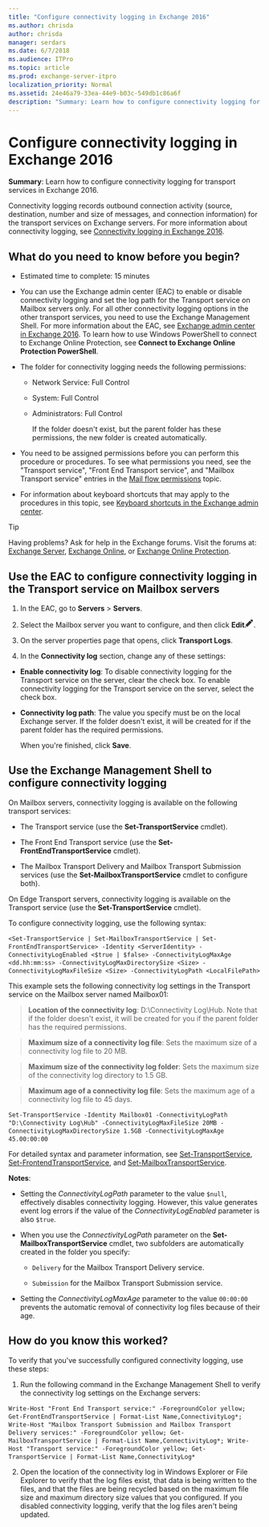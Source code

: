 ```yaml
---
title: "Configure connectivity logging in Exchange 2016"
ms.author: chrisda
author: chrisda
manager: serdars
ms.date: 6/7/2018
ms.audience: ITPro
ms.topic: article
ms.prod: exchange-server-itpro
localization_priority: Normal
ms.assetid: 24e46a79-33ea-44e9-b03c-549db1c86a6f
description: "Summary: Learn how to configure connectivity logging for transport services in Exchange 2016."
---
```


# Configure connectivity logging in Exchange 2016

 **Summary**: Learn how to configure connectivity logging for transport services in Exchange 2016.
  
Connectivity logging records outbound connection activity (source, destination, number and size of messages, and connection information) for the transport services on Exchange servers. For more information about connectivity logging, see [Connectivity logging in Exchange 2016](connectivity-logging.md).
  
## What do you need to know before you begin?

- Estimated time to complete: 15 minutes
    
- You can use the Exchange admin center (EAC) to enable or disable connectivity logging and set the log path for the Transport service on Mailbox servers only. For all other connectivity logging options in the other transport services, you need to use the Exchange Management Shell. For more information about the EAC, see [Exchange admin center in Exchange 2016](../../architecture/client-access/exchange-admin-center.md). To learn how to use Windows PowerShell to connect to Exchange Online Protection, see **Connect to Exchange Online Protection PowerShell**.
    
- The folder for connectivity logging needs the following permissions:
    
  - Network Service: Full Control
    
  - System: Full Control
    
  - Administrators: Full Control
    
    If the folder doesn't exist, but the parent folder has these permissions, the new folder is created automatically.
    
- You need to be assigned permissions before you can perform this procedure or procedures. To see what permissions you need, see the "Transport service", "Front End Transport service", and "Mailbox Transport service" entries in the [Mail flow permissions](../../permissions/feature-permissions/mail-flow-permissions.md) topic. 
    
- For information about keyboard shortcuts that may apply to the procedures in this topic, see [Keyboard shortcuts in the Exchange admin center](../../about-documentation/exchange-admin-center-keyboard-shortcuts.md).
    
> [!TIP]
> Having problems? Ask for help in the Exchange forums. Visit the forums at: [Exchange Server](https://go.microsoft.com/fwlink/p/?linkId=60612), [Exchange Online](https://go.microsoft.com/fwlink/p/?linkId=267542), or [Exchange Online Protection](https://go.microsoft.com/fwlink/p/?linkId=285351). 
  
## Use the EAC to configure connectivity logging in the Transport service on Mailbox servers

1. In the EAC, go to **Servers** \> **Servers**.
    
2. Select the Mailbox server you want to configure, and then click **Edit**![Edit icon](../../media/ITPro_EAC_EditIcon.png).
    
3. On the server properties page that opens, click **Transport Logs**.
    
4. In the **Connectivity log** section, change any of these settings: 
    
  - **Enable connectivity log**: To disable connectivity logging for the Transport service on the server, clear the check box. To enable connectivity logging for the Transport service on the server, select the check box.
    
  - **Connectivity log path**: The value you specify must be on the local Exchange server. If the folder doesn't exist, it will be created for if the parent folder has the required permissions.
    
    When you're finished, click **Save**.
    
## Use the Exchange Management Shell to configure connectivity logging

On Mailbox servers, connectivity logging is available on the following transport services:
  
- The Transport service (use the **Set-TransportService** cmdlet). 
    
- The Front End Transport service (use the **Set-FrontEndTransportService** cmdlet). 
    
- The Mailbox Transport Delivery and Mailbox Transport Submission services (use the **Set-MailboxTransportService** cmdlet to configure both). 
    
On Edge Transport servers, connectivity logging is available on the Transport service (use the **Set-TransportService** cmdlet). 
  
To configure connectivity logging, use the following syntax:
  
```
<Set-TransportService | Set-MailboxTransportService | Set-FrontEndTransportService> -Identity <ServerIdentity> -ConnectivityLogEnabled <$true | $false> -ConnectivityLogMaxAge <dd.hh:mm:ss> -ConnectivityLogMaxDirectorySize <Size> -ConnectivityLogMaxFileSize <Size> -ConnectivityLogPath <LocalFilePath>
```

This example sets the following connectivity log settings in the Transport service on the Mailbox server named Mailbox01:
  
> **Location of the connectivity log**: D:\Connectivity Log\Hub. Note that if the folder doesn't exist, it will be created for you if the parent folder has the required permissions.
    
> **Maximum size of a connectivity log file**: Sets the maximum size of a connectivity log file to 20 MB.
    
> **Maximum size of the connectivity log folder**: Sets the maximum size of the connectivity log directory to 1.5 GB.
    
> **Maximum age of a connectivity log file**: Sets the maximum age of a connectivity log file to 45 days.
    
```
Set-TransportService -Identity Mailbox01 -ConnectivityLogPath "D:\Connectivity Log\Hub" -ConnectivityLogMaxFileSize 20MB -ConnectivityLogMaxDirectorySize 1.5GB -ConnectivityLogMaxAge 45.00:00:00
```

For detailed syntax and parameter information, see [Set-TransportService](http://technet.microsoft.com/library/42fb2dce-2300-45c6-ac8f-d7647ecf6d2c.aspx), [Set-FrontendTransportService](http://technet.microsoft.com/library/593be8fd-ae2d-4cd2-a98a-88c2e8c36ddd.aspx), and [Set-MailboxTransportService](http://technet.microsoft.com/library/72ed234d-cd25-4070-a5b2-ae5f056cc6a0.aspx).
  
 **Notes**:
  
- Setting the _ConnectivityLogPath_ parameter to the value `$null`, effectively disables connectivity logging. However, this value generates event log errors if the value of the _ConnectivityLogEnabled_ parameter is also `$true`.
    
- When you use the _ConnectivityLogPath_ parameter on the **Set-MailboxTransportService** cmdlet, two subfolders are automatically created in the folder you specify: 
    
  - `Delivery` for the Mailbox Transport Delivery service. 
    
  - `Submission` for the Mailbox Transport Submission service. 
    
- Setting the _ConnectivityLogMaxAge_ parameter to the value `00:00:00` prevents the automatic removal of connectivity log files because of their age. 
    
## How do you know this worked?

To verify that you've successfully configured connectivity logging, use these steps:
  
1. Run the following command in the Exchange Management Shell to verify the connectivity log settings on the Exchange servers:
    
  ```
  Write-Host "Front End Transport service:" -ForegroundColor yellow; Get-FrontEndTransportService | Format-List Name,ConnectivityLog*; Write-Host "Mailbox Transport Submission and Mailbox Transport Delivery services:" -ForegroundColor yellow; Get-MailboxTransportService | Format-List Name,ConnectivityLog*; Write-Host "Transport service:" -ForegroundColor yellow; Get-TransportService | Format-List Name,ConnectivityLog*
  ```

2. Open the location of the connectivity log in Windows Explorer or File Explorer to verify that the log files exist, that data is being written to the files, and that the files are being recycled based on the maximum file size and maximum directory size values that you configured. If you disabled connectivity logging, verify that the log files aren't being updated.
    

